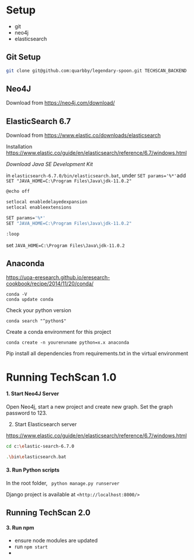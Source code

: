 # Setup 


- git
- neo4j
- elasticsearch

## Git Setup


```bash
git clone git@github.com:quarbby/legendary-spoon.git TECHSCAN_BACKEND
```



## Neo4J

Download from https://neo4j.com/download/ 

## ElasticSearch 6.7

Download from <https://www.elastic.co/downloads/elasticsearch>

Installation https://www.elastic.co/guide/en/elasticsearch/reference/6.7/windows.html




_Download Java SE Development Kit_

in `elasticsearch-6.7.0/bin/elasticsearch.bat`, under `SET params='%*'`add `SET "JAVA_HOME=C:\Program Files\Java\jdk-11.0.2"`

```bash
@echo off

setlocal enabledelayedexpansion
setlocal enableextensions

SET params='%*'
SET "JAVA_HOME=C:\Program Files\Java\jdk-11.0.2"

:loop
```

set `JAVA_HOME=C:\Program Files\Java\jdk-11.0.2` 



## Anaconda

<https://uoa-eresearch.github.io/eresearch-cookbook/recipe/2014/11/20/conda/>

```
conda -V
conda update conda
```

Check your python version

```
conda search "^python$"
```

Create a conda environment for this project

```
conda create -n yourenvname python=x.x anaconda
```


Pip install all dependencies from requirements.txt in the virtual environment






# Running TechScan 1.0

#### 1. Start Neo4J Server

Open Neo4j, start a new project and create new graph. Set the graph password to 123.

2. Start Elasticsearch server

<https://www.elastic.co/guide/en/elasticsearch/reference/6.7/windows.html>

```bash
cd c:\elastic-search-6.7.0

.\bin\elasticsearch.bat

```



#### 3. Run Python scripts


In the root folder,  ``` python manage.py runserver``` 

Django project is available at ```<http://localhost:8000/>```








## Running TechScan 2.0

#### 3. Run npm

- ensure node modules are updated
- run ```npm start```
- 





